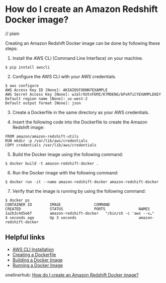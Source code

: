 # How do I create an Amazon Redshift Docker image?
// plain

Creating an Amazon Redshift Docker image can be done by following these steps:

1. Install the AWS CLI (Command Line Interface) on your machine.
```
$ pip install awscli
```

2. Configure the AWS CLI with your AWS credentials.
```
$ aws configure
AWS Access Key ID [None]: AKIAIOSFODNN7EXAMPLE
AWS Secret Access Key [None]: wJalrXUtnFEMI/K7MDENG/bPxRfiCYEXAMPLEKEY
Default region name [None]: us-west-2
Default output format [None]: json
```

3. Create a Dockerfile in the same directory as your AWS credentials.

4. Insert the following code into the Dockerfile to create the Amazon Redshift image:
```
FROM amazon/amazon-redshift-utils
RUN mkdir -p /var/lib/aws/credentials
COPY credentials /var/lib/aws/credentials
```

5. Build the Docker image using the following command:
```
$ docker build -t amazon-redshift-docker .
```

6. Run the Docker image with the following command:
```
$ docker run -it --name amazon-redshift-docker amazon-redshift-docker
```

7. Verify that the image is running by using the following command:
```
$ docker ps
CONTAINER ID        IMAGE               COMMAND                  CREATED             STATUS              PORTS               NAMES
1a2b3c4d5e6f        amazon-redshift-docker   "/bin/sh -c 'aws --v…"   4 seconds ago       Up 3 seconds                            amazon-redshift-docker
```

## Helpful links
- [AWS CLI Installation](https://docs.aws.amazon.com/cli/latest/userguide/cli-chap-install.html)
- [Creating a Dockerfile](https://docs.docker.com/engine/reference/builder/)
- [Building a Docker Image](https://docs.docker.com/engine/reference/commandline/build/)
- [Running a Docker Image](https://docs.docker.com/engine/reference/commandline/run/)

onelinerhub: [How do I create an Amazon Redshift Docker image?](https://onelinerhub.com/amazon-redshift/how-do-i-create-an-amazon-redshift-docker-image)